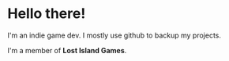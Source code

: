 # Hello there!
I'm an indie game dev.
I mostly use github to backup my projects.

I'm a member of **Lost Island Games**.
